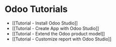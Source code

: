 # Odoo Tutorials

* [[Tutorial - Install Odoo Studio]]
* [[Tutorial - Create App with Odoo Studio]]
* [[Tutorial - Extend the Odoo product model]]
* [[Tutorial - Customize report with Odoo Studio]]